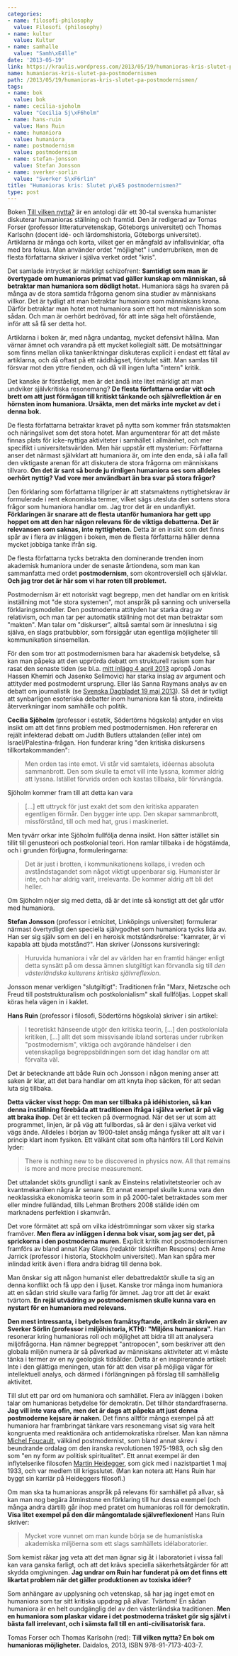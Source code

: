 ```yaml
---
categories:
- name: filosofi-philosophy
  value: Filosofi (philosophy)
- name: kultur
  value: Kultur
- name: samhalle
  value: "Samh\xE4lle"
date: '2013-05-19'
link: https://kraulis.wordpress.com/2013/05/19/humanioras-kris-slutet-pa-postmodernismen/
name: humanioras-kris-slutet-pa-postmodernismen
path: /2013/05/19/humanioras-kris-slutet-pa-postmodernismen/
tags:
- name: bok
  value: bok
- name: cecilia-sjoholm
  value: "Cecilia Sj\xF6holm"
- name: hans-ruin
  value: Hans Ruin
- name: humaniora
  value: humaniora
- name: postmodernism
  value: postmodernism
- name: stefan-jonsson
  value: Stefan Jonsson
- name: sverker-sorlin
  value: "Sverker S\xF6rlin"
title: "Humanioras kris: Slutet p\xE5 postmodernismen?"
type: post
---
```

Boken [Till vilken nytta?](http://www.daidalos.se/sok?11_bookView=1&11_subject=612) är en antologi där ett 30-tal svenska humanister diskuterar humanioras ställning och framtid. Den är redigerad av Tomas Forser (professor litteraturvetenskap, Göteborgs universitet) och Thomas Karlsohn (docent idé- och lärdomshistoria, Göteborgs universitet). Artiklarna är många och korta, vilket ger en mångfald av infallsvinklar, ofta med bra fokus. Man använder ordet "möjlighet" i underrubriken, men de flesta författarna skriver i själva verket ordet "kris".

Det samlade intrycket är märkligt schizofrent: **Samtidigt som man är övertygade om humanioras primat vad gäller kunskap om människan, så betraktar man humaniora som dödligt hotat.** Humaniora sägs ha svaren på många av de stora samtida frågorna genom sina studier av människans villkor. Det är tydligt att man betraktar humaniora som människans krona. Därför betraktar man hotet mot humaniora som ett hot mot människan som sådan. Och man är oerhört bedrövad, för att inte säga helt oförstående, inför att så få ser detta hot.



Artiklarna i boken är, med några undantag, mycket defensivt hållna. Man värnar ämnet och varandra på ett mycket kollegialt sätt. De motsättningar som finns mellan olika tankeriktningar diskuteras explicit i endast ett fåtal av artiklarna, och då oftast på ett räddhågset, förstulet sätt. Man samlas till försvar mot den yttre fienden, och då vill ingen lufta "intern" kritik.

Det kanske är förståeligt, men är det ändå inte litet märkligt att man undviker självkritiska resonemang? **De flesta författarna ordar vitt och brett om att just förmågan till kritiskt tänkande och självreflektion är en hörnsten inom humaniora. Ursäkta, men det märks inte mycket av det i denna bok.**

De flesta författarna betraktar kravet på nytta som kommer från statsmakten och näringslivet som det stora hotet. Man argumenterar för att det måste finnas plats för icke-nyttiga aktiviteter i samhället i allmänhet, och mer specifikt i universitetsvärlden. Men här uppstår ett mysterium: Författarna anser det närmast självklart att humaniora är, om inte den enda, så i alla fall den viktigaste arenan för att diskutera de stora frågorna om människans tillvaro. **Om det är sant så borde ju rimligen humaniora ses som alldeles oerhört nyttig? Vad vore mer användbart än bra svar på stora frågor?**

Den förklaring som författarna tillgriper är att statsmaktens nyttighetskrav är formulerade i rent ekonomiska termer, vilket sägs utesluta den sortens stora frågor som humaniora handlar om. Jag tror det är en undanflykt. **Förklaringen är snarare att de flesta utanför humaniora har gett upp hoppet om att den har någon relevans för de viktiga debatterna. Det är relevansen som saknas, inte nyttigheten.** Detta är en insikt som det finns spår av i flera av inläggen i boken, men de flesta författarna håller denna mycket jobbiga tanke ifrån sig.

De flesta författarna tycks betrakta den dominerande trenden inom akademisk humaniora under de senaste årtiondena, som man kan sammanfatta med ordet **postmodernism**, som okontroversiell och självklar. **Och jag tror det är här som vi har roten till problemet.**

Postmodernism är ett notoriskt vagt begrepp, men det handlar om en kritisk inställning mot "de stora systemen", mot anspråk på sanning och universella förklaringsmodeller. Den postmoderna attityden har starka drag av relativism, och man tar per automatik ställning mot det man betraktar som "makten". Man talar om "diskurser", alltså samtal som är inneslutna i sig själva, en slags pratbubblor, som försiggår utan egentliga möjligheter till kommunikation sinsemellan.

För den som tror att postmodernismen bara har akademisk betydelse, så kan man påpeka att den upprörda debatt om strukturell rasism som har rasat den senaste tiden (se bl.a. [mitt inlägg 4 april 2013](/2013/04/04/strukturell-rasism-har-framsteg-skett-ar-framsteg-mojliga/) apropå Jonas Hassen Khemiri och Jasenko Selimovic) har starka inslag av argument och attityder med postmodernt ursprung. Eller läs Sanna Raymans analys av en debatt om journalistik (se [Svenska Dagbladet 19 maj 2013](http://www.svd.se/opinion/ledarsidan/det-postmoderna-tillstandet-i-journalistiken_8186648.svd)). Så det är tydligt att synbarligen esoteriska debatter inom humaniora kan få stora, indirekta återverkningar inom samhälle och politik.

**Cecilia Sjöholm** (professor i estetik, Södertörns högskola) antyder en viss insikt om att det finns problem med postmodernismen. Hon refererar en rejält infekterad debatt om Judith Butlers uttalanden (eller inte) om Israel/Palestina-frågan. Hon funderar kring "den kritiska diskursens tillkortakommanden":

> Men orden tas inte emot. Vi står vid samtalets, idéernas absoluta sammanbrott. Den som skulle ta emot vill inte lyssna, kommer aldrig att lyssna. Istället förvrids orden och kastas tillbaka, blir förvrängda.

Sjöholm kommer fram till att detta kan vara

> [...] ett uttryck för just exakt det som den kritiska apparaten egentligen förmår. Den bygger inte upp. Den skapar sammanbrott, missförstånd, till och med hat, grus i maskineriet.

Men tyvärr orkar inte Sjöholm fullfölja denna insikt. Hon sätter istället sin tillit till genusteori och postkolonial teori. Hon ramlar tillbaka i de högstämda, och i grunden förljugna, formuleringarna:

> Det är just i brotten, i kommunikationens kollaps, i vreden och avståndstagandet som något viktigt uppenbarar sig. Humanister är inte, och har aldrig varit, irrelevanta. De kommer aldrig att bli det heller.

Om Sjöholm nöjer sig med detta, då är det inte så konstigt att det går utför med humaniora.

**Stefan Jonsson** (professor i etnicitet, Linköpings universitet) formulerar närmast övertydligt den speciella självgodhet som humaniora tycks lida av. Han ser sig själv som en del i en heroisk motståndsrörelse: "kamrater, är vi kapabla att bjuda motstånd?". Han skriver (Jonssons kursivering):

> Huruvida humaniora i vår del av världen har en framtid hänger enligt detta synsätt på om dessa ämnen slutgiltigt kan förvandla sig till *den västerländska kulturens kritiska självreflexion*.

Jonsson menar verkligen "slutgiltigt": Traditionen från "Marx, Nietzsche och Freud till poststrukturalism och postkolonialism" skall fullföljas. Loppet skall köras hela vägen in i kaklet.

**Hans Ruin** (professor i filosofi, Södertörns högskola) skriver i sin artikel:

> I teoretiskt hänseende utgör den kritiska teorin, [...] den postkoloniala kritiken, [...] allt det som missvisande ibland sorteras under rubriken "postmodernism", viktiga och avgörande händelser i den vetenskapliga begreppsbildningen som det idag handlar om att förvalta väl.

Det är betecknande att både Ruin och Jonsson i någon mening anser att saken är klar, att det bara handlar om att knyta ihop säcken, för att sedan luta sig tillbaka.

**Detta väcker visst hopp: Om man ser tillbaka på idéhistorien, så kan denna inställning förebåda att traditionen ifråga i själva verket är på väg att braka ihop.** Det är ett tecken på övermognad. När det ser ut som att programmet, linjen, är på väg att fullbordas, så är den i själva verket vid vägs ände. Alldeles i början av 1900-talet ansåg många fysiker att allt var i princip klart inom fysiken. Ett välkänt citat som ofta hänförs till Lord Kelvin lyder:

> There is nothing new to be discovered in physics now. All that remains is more and more precise measurement.

Det uttalandet sköts grundligt i sank av Einsteins relativitetsteorier och av kvantmekaniken några år senare. Ett annat exempel skulle kunna vara den neoklassiska ekonomiska teorin som in på 2000-talet betraktades som mer eller mindre fulländad, tills Lehman Brothers 2008 ställde idén om marknadens perfektion i skamvrån.

Det vore förmätet att spå om vilka idéströmningar som växer sig starka framöver. **Men flera av inläggen i denna bok visar, som jag ser det, på sprickorna i den postmoderna muren.** Explicit kritik mot postmodernismen framförs av bland annat Kay Glans (redaktör tidskriften Respons) och Arne Jarrick (professor i historia, Stockholm universitet). Man kan spåra mer inlindad kritik även i flera andra bidrag till denna bok.

Man önskar sig att någon humanist eller debattredaktör skulle ta sig an denna konflikt och få upp den i ljuset. Kanske tror många inom humaniora att en sådan strid skulle vara farlig för ämnet. Jag tror att det är exakt tvärtom. **En rejäl utvädring av postmodernismen skulle kunna vara en nystart för en humaniora med relevans.**

**Den mest intressanta, i betydelsen framåtsyftande, artikeln är skriven av Sverker Sörlin (professor  i miljöhistoria, KTH): "Miljöns humaniora".** Han resonerar kring humanioras roll och möjlighet att bidra till att analysera miljöfrågorna. Han nämner begreppet "antropocen", som beskriver att den globala miljön numera är så påverkad av människans aktiviteter att vi måste tänka i termer av en ny geologisk tidsålder. Detta är en inspirerande artikel: Inte i den glättiga meningen, utan för att den visar på möjliga vägar för intellektuell analys, och därmed i förlängningen på förslag till samhällelig aktivitet.

Till slut ett par ord om humaniora och samhället. Flera av inläggen i boken talar om humanioras betydelse för demokratin. Det tillhör standardfraserna. **Jag vill inte vara ofin, men det är dags att påpeka att just denna postmoderne kejsare är naken.** Det finns alltför många exempel på att humaniora har frambringat tänkare vars resonemang visat sig vara helt kongruenta med reaktionära och antidemokratiska rörelser. Man kan nämna [Michel Foucault](http://en.wikipedia.org/wiki/Michel_Foucault), välkänd postmodernist, som bland annat skrev i beundrande ordalag om den iranska revolutionen 1975-1983, och såg den som "en ny form av politisk spiritualitet". Ett annat exempel är den inflytelserike filosofen [Martin Heidegger](http://en.wikipedia.org/wiki/Heidegger), som gick med i nazistpartiet 1 maj 1933, och var medlem till krigsslutet. (Man kan notera att Hans Ruin har byggt sin karriär på Heideggers filosofi.)

Om man ska ta humanioras anspråk på relevans för samhället på allvar, så kan man nog begära åtminstone en förklaring till hur dessa exempel (och många andra därtill) går ihop med pratet om humanioras roll för demokratin. **Visa litet exempel på den där mångomtalade självreflexionen!** Hans Ruin skriver:

> Mycket vore vunnet om man kunde börja se de humanistiska akademiska miljöerna som ett slags samhällets idélaboratorier.

Som kemist råkar jag veta att det man ägnar sig åt i laboratoriet i vissa fall kan vara ganska farligt, och att det krävs speciella säkerhetsåtgärder för att skydda omgivningen. **Jag undrar om Ruin har funderat på om det finns ett likartat problem när det gäller produktionen av toxiska idéer?**

Som anhängare av upplysning och vetenskap, så har jag inget emot en humaniora som tar sitt kritiska uppdrag på allvar. Tvärtom! En sådan humaniora är en helt oundgänglig del av den västerländska traditionen. **Men en humaniora som plaskar vidare i det postmoderna träsket gör sig självt i bästa fall irrelevant, och i sämsta fall till en anti-civilisatorisk fara.**

Tomas Forser och Thomas Karlsohn (red): **Till vilken nytta? En bok om humanioras möjligheter.** Daidalos, 2013, ISBN 978-91-7173-403-7.

